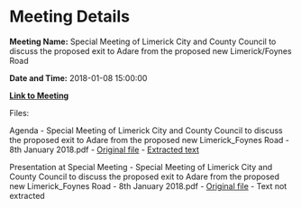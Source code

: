 # Meeting Details

**Meeting Name:** Special Meeting of Limerick City and County Council to discuss the proposed exit to Adare from the proposed new Limerick/Foynes Road

**Date and Time:** 2018-01-08 15:00:00

**[Link to Meeting](https://www.limerick.ie/council/whats-on/special-meeting-limerick-city-and-county-council-discuss-proposed-exit-adare)**

Files: 

Agenda - Special Meeting of Limerick City and County Council to discuss the proposed exit to Adare from the proposed new Limerick_Foynes Road - 8th January 2018.pdf - [Original file](https://www.limerick.ie/sites/default/files/media/documents/2018-01/00%20Agenda%20Special%20Meeting%20080118.pdf) - [Extracted text](./Agenda%20-%C2%A0Special%20Meeting%20of%20Limerick%20City%20and%20County%20Council%20to%20discuss%20the%20proposed%20exit%20to%20Adare%20from%20the%20proposed%20new%20Limerick_Foynes%20Road%20-%208th%20January%202018.md)

Presentation at Special Meeting - Special Meeting of Limerick City and County Council to discuss the proposed exit to Adare from the proposed new Limerick_Foynes Road - 8th January 2018.pdf - [Original file](https://www.limerick.ie/sites/default/files/media/documents/2018-02/Presentation%20at%20Special%20%20Meeting%20080118.pdf) - Text not extracted

